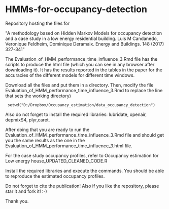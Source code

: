 # HMMs-for-occupancy-detection
Repository hosting the files for 

"A methodology based on Hidden Markov Models for occupancy detection and a case study in a low energy residential building. Luis M Candanedo, Veronique Feldheim, Dominique Deramaix. Energy and Buildings. 148 (2017) 327-341" 

The Evaluation_of_HMM_performance_time_influence_3.Rmd  file has the scripts to produce the html file (which you can see in any browser after downloading it). It has the results reported in the tables in the paper for the accuracies of the different models for different time windows.

Download all the files and put them in a directory. 
Then, modify the file Evaluation_of_HMM_performance_time_influence_3.Rmd to replace the line that sets the working directory)

     setwd("D:/Dropbox/Occupancy_estimation/data_occupancy_detection") 

Also do not forget to install the required libraries: lubridate, openair, depmixS4, plyr,caret.

After doing that you are ready to run the Evaluation_of_HMM_performance_time_influence_3.Rmd file and should get you the same results as the one in the Evaluation_of_HMM_performance_time_influence_3.html file.

For the case study occupancy profiles, refer to Occupancy estimation for Low energy house_UPDATED_CLEANED_CODE.R 

Install the required libraries and execute the commands. You should be able to reproduce the estimated occupancy profiles.

Do not forget to cite the publication! Also if you like the repository, please star it and fork it! :-) 

Thank you. 

